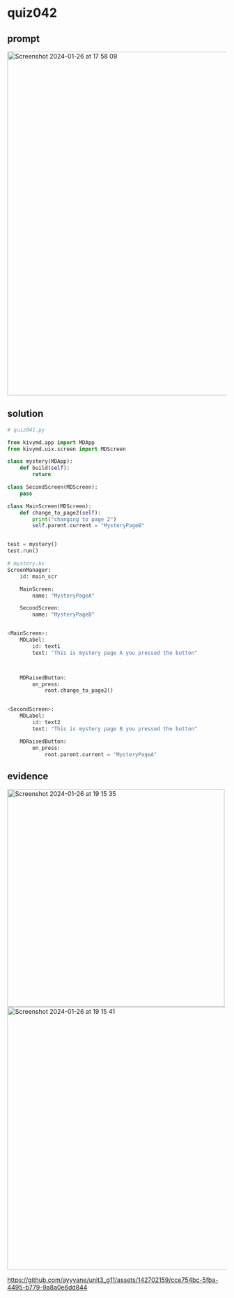 # quiz042

## prompt
<img width="788" alt="Screenshot 2024-01-26 at 17 58 09" src="https://github.com/ayyyane/unit3_g11/assets/142702159/6882380b-ced2-4bef-87b9-39b0e2b51550">

## solution

```.py
# quiz041.py

from kivymd.app import MDApp
from kivymd.uix.screen import MDScreen

class mystery(MDApp):
    def build(self):
        return

class SecondScreen(MDScreen):
    pass

class MainScreen(MDScreen):
    def change_to_page2(self):
        print("changing to page 2")
        self.parent.current = "MysteryPageB"


test = mystery()
test.run()

# mystery.kv
ScreenManager:
    id: main_scr

    MainScreen:
        name: "MysteryPageA"

    SecondScreen:
        name: "MysteryPageB"


<MainScreen>:
    MDLabel:
        id: text1
        text: "This is mystery page A you pressed the button"



    MDRaisedButton:
        on_press:
            root.change_to_page2()


<SecondScreen>:
    MDLabel:
        id: text2
        text: "This is mystery page B you pressed the button"

    MDRaisedButton:
        on_press:
            root.parent.current = "MysteryPageA"


```

## evidence
<img width="499" alt="Screenshot 2024-01-26 at 19 15 35" src="https://github.com/ayyyane/unit3_g11/assets/142702159/b9a07726-71d7-4949-b5e8-110b8fc076ea">

<img width="603" alt="Screenshot 2024-01-26 at 19 15 41" src="https://github.com/ayyyane/unit3_g11/assets/142702159/bc33cdcd-89cb-4e2e-a467-9a88af530bed">


https://github.com/ayyyane/unit3_g11/assets/142702159/cce754bc-5fba-4495-b779-9a8a0e6dd844

